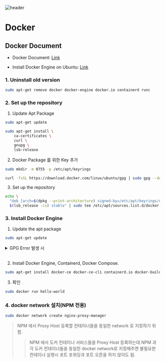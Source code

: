![header](https://capsule-render.vercel.app/api?type=slice&color=auto&height=100&section=header&text=Docker&fontSize=50&reversal=true&fontAlign=15)

# Docker

## Docker Document

- Docker Document: [Link][dockerdoclink]

[dockerdoclink]: https://docs.docker.com/get-docker "Docker Document"

- Install Docker Engine on Ubuntu: [Link][dockerinstalllink]

[dockerinstalllink]: https://docs.docker.com/engine/install/ubuntu/ "Go Install Docker Engine on Ubuntu"

### 1. Uninstall old version

```bash
sudo apt-get remove docker docker-engine docker.io containerd runc
```

### 2. Set up the repository

1. Update Apt Package

```bash
sudo apt-get update

sudo apt-get install \
    ca-certificates \
    curl \
    gnupg \
    lsb-release
```

2. Docker Package 를 위한 Key 추가

```bash
sudo mkdir -m 0755 -p /etc/apt/keyrings

curl -fsSL https://download.docker.com/linux/ubuntu/gpg | sudo gpg --dearmor -o /etc/apt/keyrings/docker.gpg
```

3. Set up the repository

```bash
echo \
  "deb [arch=$(dpkg --print-architecture) signed-by=/etc/apt/keyrings/docker.gpg] https://download.docker.com/linux/ubuntu \
  $(lsb_release -cs) stable" | sudo tee /etc/apt/sources.list.d/docker.list > /dev/null
```

### 3. Install Docker Engine

1. Update the apt package

```bash
sudo apt-get update
```

<details>
<summary>GPG Error 발생 시</summary>

```bash
sudo chmod a+r /etc/apt/keyrings/docker.gpg
sudo apt-get update
```

</details>
<br>

2. Install Docker Engine, Containerd, Docker Compose.

```bash
sudo apt-get install docker-ce docker-ce-cli containerd.io docker-buildx-plugin docker-compose-plugin
```

3. 확인

```bash
sudo docker run hello-world
```

### 4. docker network 설치(NPM 전용)

```bash
sudo docker network create nginx-proxy-manager
```

> NPM 에서 Proxy Host 등록할 컨테이너들을 동일한 network 로 지정하기 위함.
>
> > NPM 에서 도커 컨테이너 서비스들을 Proxy Host 등록하는데
> > NPM 과 각 도커 컨테이너들을 동일한 docker network로 지정해주면
> > 불필요한 컨테이너 실행시 포트 포워딩과 포트 오픈을 하지 않아도 됨.
